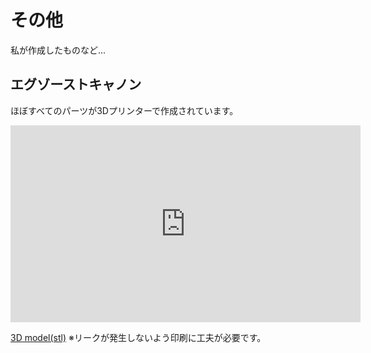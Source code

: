 # その他
私が作成したものなど...

## エグゾーストキャノン
ほぼすべてのパーツが3Dプリンターで作成されています。

<iframe width="560" height="315" src="https://www.youtube.com/embed/ZV-a3By6gyQ?si=qUObJFD88LZucOkf" title="YouTube video player" frameborder="0" allow="accelerometer; autoplay; clipboard-write; encrypted-media; gyroscope; picture-in-picture; web-share" referrerpolicy="strict-origin-when-cross-origin" allowfullscreen></iframe>

[3D model(stl)](https://drive.google.com/drive/folders/1Y5kYJTpt9P5ls-G0ezaCQWcbPnTYPEMF?usp=sharing)
※リークが発生しないよう印刷に工夫が必要です。